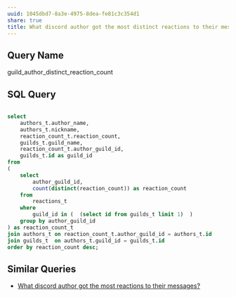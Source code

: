 ```yaml
---
uuid: 1045dbd7-8a3e-4975-8dea-fe81c3c354d1
share: true
title: What discord author got the most distinct reactions to their messages?
---
```

## Query Name

guild_author_distinct_reaction_count

## SQL Query

``` SQL

select
	authors_t.author_name,
	authors_t.nickname, 
	reaction_count_t.reaction_count,
	guilds_t.guild_name,
	reaction_count_t.author_guild_id,
	guilds_t.id as guild_id
from
(
	select 
		author_guild_id,
		count(distinct(reaction_count)) as reaction_count
	from
		reactions_t
	where
		guild_id in (  (select id from guilds_t limit 1)  )
	group by author_guild_id
) as reaction_count_t
join authors_t on reaction_count_t.author_guild_id = authors_t.id
join guilds_t  on authors_t.guild_id = guilds_t.id
order by reaction_count desc;

```

## Similar Queries

* [What discord author got the most reactions to their messages?](/31ea5eb0-424d-4bac-ac87-dcc463b5d92d)